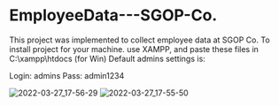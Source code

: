 # EmployeeData---SGOP-Co.
This project was implemented to collect employee data at SGOP Co.
To install project for your machine. use XAMPP, and paste these files in C:\xampp\htdocs (for Win)
Default admins settings is: 

Login: admins
Pass: admin1234

![2022-03-27_17-56-29](https://user-images.githubusercontent.com/38252272/160280338-db41a3b8-089d-4aa5-95cb-5b8a06d02aa4.png)
![2022-03-27_17-55-50](https://user-images.githubusercontent.com/38252272/160280340-379749a4-b8cb-44a3-ae0b-bf82f61f57b0.png)
